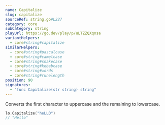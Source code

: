 ```yaml
---
name: Capitalize
slug: capitalize
sourceRef: string.go#L227
category: core
subCategory: string
playUrl: https://go.dev/play/p/uLTZZQXqnsa
variantHelpers:
  - core#string#capitalize
similarHelpers:
  - core#string#pascalcase
  - core#string#camelcase
  - core#string#snakecase
  - core#string#kebabcase
  - core#string#words
  - core#string#runelength
position: 90
signatures:
  - "func Capitalize(str string) string"
---
```


Converts the first character to uppercase and the remaining to lowercase.

```go
lo.Capitalize("heLLO")
// "Hello"
```


